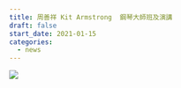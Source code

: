 ```yaml
---
title: 周善祥 Kit Armstrong  鋼琴大師班及演講
draft: false
start_date: 2021-01-15
categories:
  - news
---
```

![](/images/uploads/xcvnmdfs.png)